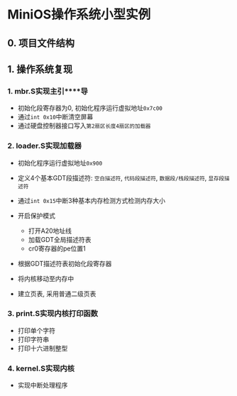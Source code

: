 # MiniOS操作系统小型实例

## 0. 项目文件结构

## 1. 操作系统复现

### 1. mbr.S实现主引****导

- 初始化段寄存器为0, 初始化程序运行虚拟地址`0x7c00`
- 通过`int 0x10`中断清空屏幕
- 通过硬盘控制器接口写入`第2扇区长度4扇区的加载器`

### 2. loader.S实现加载器

- 初始化程序运行虚拟地址`0x900`
- 定义4个基本GDT段描述符: `空白描述符`, `代码段描述符`, `数据段/栈段描述符`, `显存段描述符`
- 通过`int 0x15`中断3种基本内存检测方式检测内存大小
- 开启保护模式

  - 打开A20地址线
  - 加载GDT全局描述符表
  - cr0寄存器的pe位置1
- 根据GDT描述符表初始化段寄存器
- 将内核移动至内存中
- 建立页表, 采用普通二级页表

### 3. print.S实现内核打印函数

- 打印单个字符
- 打印字符串
- 打印十六进制整型

### 4. kernel.S实现内核
- 实现中断处理程序
